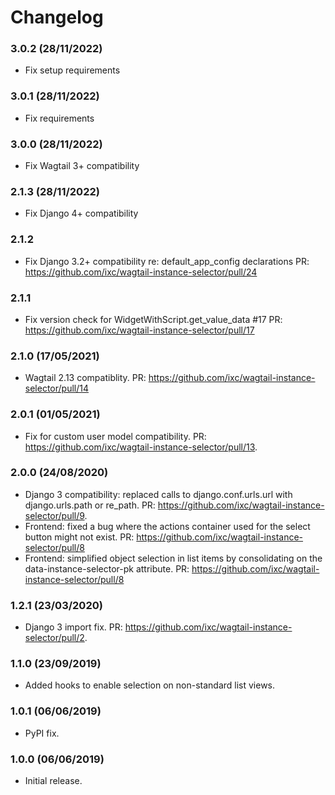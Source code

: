 Changelog
=========

### 3.0.2 (28/11/2022)

- Fix setup requirements



### 3.0.1 (28/11/2022)

- Fix requirements


### 3.0.0 (28/11/2022)

- Fix Wagtail 3+ compatibility

### 2.1.3 (28/11/2022)

- Fix Django 4+ compatibility

### 2.1.2

- Fix Django 3.2+ compatibility re: default_app_config declarations
  PR: https://github.com/ixc/wagtail-instance-selector/pull/24

### 2.1.1

- Fix version check for WidgetWithScript.get_value_data #17
  PR: https://github.com/ixc/wagtail-instance-selector/pull/17

### 2.1.0 (17/05/2021)

- Wagtail 2.13 compatiblity.
  PR: https://github.com/ixc/wagtail-instance-selector/pull/14

### 2.0.1 (01/05/2021)

- Fix for custom user model compatibility.
  PR: https://github.com/ixc/wagtail-instance-selector/pull/13.

### 2.0.0 (24/08/2020)

- Django 3 compatibility: replaced calls to django.conf.urls.url with django.urls.path or re_path. 
  PR: https://github.com/ixc/wagtail-instance-selector/pull/9.
- Frontend: fixed a bug where the actions container used for the select button might not exist.
  PR: https://github.com/ixc/wagtail-instance-selector/pull/8
- Frontend: simplified object selection in list items by consolidating on the 
  data-instance-selector-pk attribute.
  PR: https://github.com/ixc/wagtail-instance-selector/pull/8

### 1.2.1 (23/03/2020)

- Django 3 import fix. 
  PR: https://github.com/ixc/wagtail-instance-selector/pull/2.


### 1.1.0 (23/09/2019)

- Added hooks to enable selection on non-standard list views.


### 1.0.1 (06/06/2019)

- PyPI fix.


### 1.0.0 (06/06/2019)

- Initial release.
